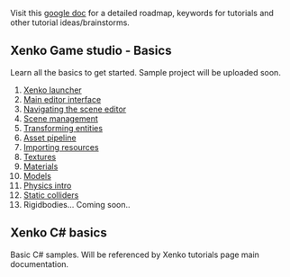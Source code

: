 Visit this [google doc](https://docs.google.com/document/d/1EG3i_k0jn6m6g7_XsEmbCU69NzWLJBCarj5slmoI0LU/edit#heading=h.ytzg5sxgmhge) for a detailed roadmap, keywords for tutorials and other tutorial ideas/brainstorms. 

## Xenko Game studio - Basics
Learn all the basics to get started. Sample project will be uploaded soon.

1. [Xenko launcher](https://www.youtube.com/watch?v=JO9XusgPi8w)
2. [Main editor interface](https://www.youtube.com/watch?v=lG08Z-dhhCo)
3. [Navigating the scene editor](https://www.youtube.com/watch?v=lGQ607bT6gk)
4. [Scene management](https://www.youtube.com/watch?v=hgtg3rxiOug)
5. [Transforming entities](https://m.youtube.com/watch?v=QNGDsnBn7ec)
6. [Asset pipeline](https://www.youtube.com/watch?v=cGLg-ocJ9hA)
7. [Importing resources](https://youtu.be/benbkZSHZ8s)
8. [Textures](https://www.youtube.com/watch?v=cl5VHcGrf9k)
1. [Materials](https://www.youtube.com/watch?v=wBNN_uSIJ-E)
8. [Models](https://www.youtube.com/watch?v=55WSNO3YHos)
8. [Physics intro](https://www.youtube.com/watch?v=mgetdOlGiHc)
1. [Static colliders](https://www.youtube.com/watch?v=IemIKqbR5o8)
1. Rigidbodies... Coming soon..

## Xenko C# basics
Basic C# samples. Will be referenced by Xenko tutorials page main documentation.
